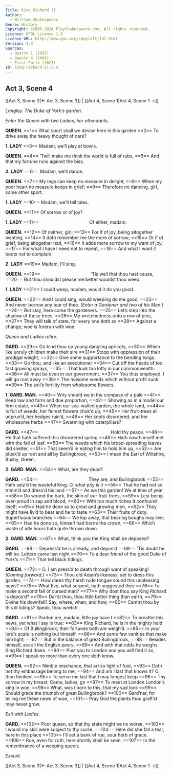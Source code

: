 ```yaml
---
Title: King Richard II
Author: 
  - William Shakespeare
Genre: History
Copyright: ©2005-2024 PlayShakespeare.com. All rights reserved.
License: GFDL License 1.3
License URL: http://www.gnu.org/copyleft/fdl.html
Version: 4.3
Sources:
  - Quarto 1 (1597)
  - Quarto 4 (1608)
  - First Folio (1623)
ID: king-richard-ii-3-4
---
```


## Act 3, Scene 4
[[Act 3, Scene 3|← Act 3, Scene 3]] | [[Act 4, Scene 1|Act 4, Scene 1 →]]

*Langley. The Duke of York’s garden.*

*Enter the Queen with two Ladies, her attendants.*

**QUEEN.**
==1== What sport shall we devise here in this garden
==2== To drive away the heavy thought of care?

**1. LADY**
==3== Madam, we’ll play at bowls.

**QUEEN.**
==4== ’Twill make me think the world is full of rubs,
==5== And that my fortune runs against the bias.

**2. LADY**
==6== Madam, we’ll dance.

**QUEEN.**
==7== My legs can keep no measure in delight,
==8== When my poor heart no measure keeps in grief;
==9== Therefore no dancing, girl, some other sport.

**1. LADY**
==10== Madam, we’ll tell tales.

**QUEEN.**
==11== Of sorrow or of joy?

**1. LADY**
==11==            Of either, madam.

**QUEEN.**
==12== Of neither, girl;
==13== For if of joy, being altogether wanting,
==14== It doth remember me the more of sorrow;
==15== Or if of grief, being altogether had,
==16== It adds more sorrow to my want of joy;
==17== For what I have I need not to repeat,
==18== And what I want it boots not to complain.

**2. LADY**
==19== Madam, I’ll sing.

**QUEEN.**
==19==            ’Tis well that thou hast cause,
==20== But thou shouldst please me better wouldst thou weep.

**1. LADY**
==21== I could weep, madam, would it do you good.

**QUEEN.**
==22== And I could sing, would weeping do me good,
==23== And never borrow any tear of thee.
*(Enter a Gardener and two of his Men.)*
==24== But stay, here come the gardeners.
==25== Let’s step into the shadow of these trees.
==26== My wretchedness unto a row of pins,
==27== They will talk of state, for every one doth so
==28== Against a change; woe is forerun with woe.

*Queen and Ladies retire.*

**GARD.**
==29== Go bind thou up young dangling apricots,
==30== Which like unruly children make their sire
==31== Stoop with oppression of their prodigal weight;
==32== Give some supportance to the bending twigs.
==33== Go thou, and like an executioner
==34== Cut off the heads of too fast growing sprays,
==35== That look too lofty in our commonwealth:
==36== All must be even in our government.
==37== You thus employed, I will go root away
==38== The noisome weeds which without profit suck
==39== The soil’s fertility from wholesome flowers.

**1. GARD. MAN.**
==40== Why should we in the compass of a pale
==41== Keep law and form and due proportion,
==42== Showing as in a model our firm estate,
==43== When our sea-walled garden, the whole land,
==44== Is full of weeds, her fairest flowers chok’d up,
==45== Her fruit-trees all unprun’d, her hedges ruin’d,
==46== Her knots disordered, and her wholesome herbs
==47== Swarming with caterpillars?

**GARD.**
==47==                 Hold thy peace.
==48== He that hath suffered this disordered spring
==49== Hath now himself met with the fall of leaf.
==50== The weeds which his broad-spreading leaves did shelter,
==51== That seem’d in eating him to hold him up,
==52== Are pluck’d up root and all by Bullingbrook,
==53== I mean the Earl of Wiltshire, Bushy, Green.

**2. GARD. MAN.**
==54== What, are they dead?

**GARD.**
==54==            They are; and Bullingbrook
==55== Hath seiz’d the wasteful King. O, what pity is it
==56== That he had not so trimm’d and dress’d his land
==57== As we this garden! We at time of year
==58== Do wound the bark, the skin of our fruit-trees,
==59== Lest being over-proud in sap and blood,
==60== With too much riches it confound itself;
==61== Had he done so to great and growing men,
==62== They might have liv’d to bear and he to taste
==63== Their fruits of duty. Superfluous branches
==64== We lop away, that bearing boughs may live;
==65== Had he done so, himself had borne the crown,
==66== Which waste of idle hours hath quite thrown down.

**2. GARD. MAN.**
==67== What, think you the King shall be deposed?

**GARD.**
==68== Depress’d he is already, and depos’d
==69== ’Tis doubt he will be. Letters came last night
==70== To a dear friend of the good Duke of York’s
==71== That tell black tidings.

**QUEEN.**
==72== O, I am press’d to death through want of speaking!
*(Coming forward.)*
==73== Thou old Adam’s likeness, set to dress this garden,
==74== How dares thy harsh rude tongue sound this unpleasing news?
==75== What Eve, what serpent, hath suggested thee
==76== To make a second fall of cursed man?
==77== Why dost thou say King Richard is depos’d?
==78== Dar’st thou, thou little better thing than earth,
==79== Divine his downfall? Say, where, when, and how,
==80== Cam’st thou by this ill tidings? Speak, thou wretch.

**GARD.**
==81== Pardon me, madam, little joy have I
==82== To breathe this news, yet what I say is true:
==83== King Richard, he is in the mighty hold
==84== Of Bullingbrook; their fortunes both are weigh’d.
==85== In your lord’s scale is nothing but himself,
==86== And some few vanities that make him light;
==87== But in the balance of great Bullingbrook,
==88== Besides himself, are all the English peers,
==89== And with that odds he weighs King Richard down.
==90== Post you to London and you will find it so,
==91== I speak no more than every one doth know.

**QUEEN.**
==92== Nimble mischance, that art so light of foot,
==93== Doth not thy embassage belong to me,
==94== And am I last that knows it? O, thou thinkest
==95== To serve me last that I may longest keep
==96== Thy sorrow in my breast. Come, ladies, go
==97== To meet at London London’s king in woe.
==98== What, was I born to this, that my sad look
==99== Should grace the triumph of great Bullingbrook?
==100== Gard’ner, for telling me these news of woe,
==101== Pray God the plants thou graft’st may never grow.

*Exit with Ladies.*

**GARD.**
==102== Poor queen, so that thy state might be no worse,
==103== I would my skill were subject to thy curse.
==104== Here did she fall a tear, here in this place
==105== I’ll set a bank of rue, sour herb of grace.
==106== Rue, even for ruth, here shortly shall be seen,
==107== In the remembrance of a weeping queen.

*Exeunt.*

[[Act 3, Scene 3|← Act 3, Scene 3]] | [[Act 4, Scene 1|Act 4, Scene 1 →]]